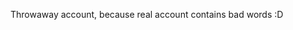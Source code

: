 Throwaway account, because real account contains bad words :D
<!---
leonjonasjakobs/leonjonasjakobs is a ✨ special ✨ repository because its `README.md` (this file) appears on your GitHub profile.
You can click the Preview link to take a look at your changes.
--->
